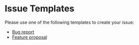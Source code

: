# Issue Templates

Please use one of the following templates to create your issue:

- [Bug report](https://github.com/smapiot/piral/issues/new?template=bug_report.md)
- [Feature proposal](https://github.com/smapiot/piral/issues/new?template=feature_request.md)
